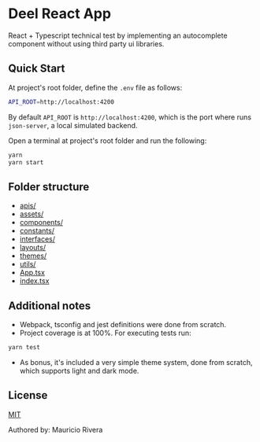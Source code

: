 # Deel React App

React + Typescript technical test by implementing an autocomplete component without using third party ui libraries.

## Quick Start

At project's root folder, define the `.env` file as follows:

```bash
API_ROOT=http://localhost:4200
```

By default `API_ROOT` is `http://localhost:4200`, which is the port where runs `json-server`, a local simulated backend.

Open a terminal at project's root folder and run the following:

```bash
yarn
yarn start
```

## Folder structure

- [apis/](./src/apis)
- [assets/](./src/assets)
- [components/](./src/components)
- [constants/](./src/constants)
- [interfaces/](./src/interfaces)
- [layouts/](./src/layouts)
- [themes/](./src/themes)
- [utils/](./src/utils)
- [App.tsx](./src/App.tsx)
- [index.tsx](./src/index.tsx)

## Additional notes

- Webpack, tsconfig and jest definitions were done from scratch.
- Project coverage is at 100%. For executing tests run:

```bash
yarn test
```

- As bonus, it's included a very simple theme system, done from scratch, which supports light and dark mode.

## License

[MIT](https://choosealicense.com/licenses/mit/)

Authored by: Mauricio Rivera
